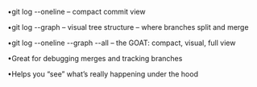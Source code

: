•git log --oneline – compact commit view 

 

•git log --graph – visual tree structure – where branches split and merge  

 

•git log --oneline --graph --all – the GOAT: compact, visual, full view 

 

•Great for debugging merges and tracking branches 

 

•Helps you “see” what’s really happening under the hood 
